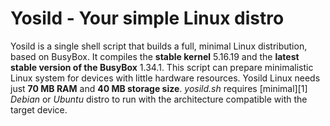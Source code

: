 # Yosild - Your simple Linux distro

Yosild is a single shell script that builds a full, minimal Linux distribution,
based on BusyBox. It compiles the **stable kernel** 5.16.19 and the
**latest stable version of the BusyBox** 1.34.1. This script can prepare
minimalistic Linux system for devices with little hardware resources. Yosild Linux
needs just **70 MB RAM** and **40 MB storage size**. *yosild.sh* requires
[minimal][1] *Debian* or *Ubuntu* distro to run with the architecture compatible
with the target device.
